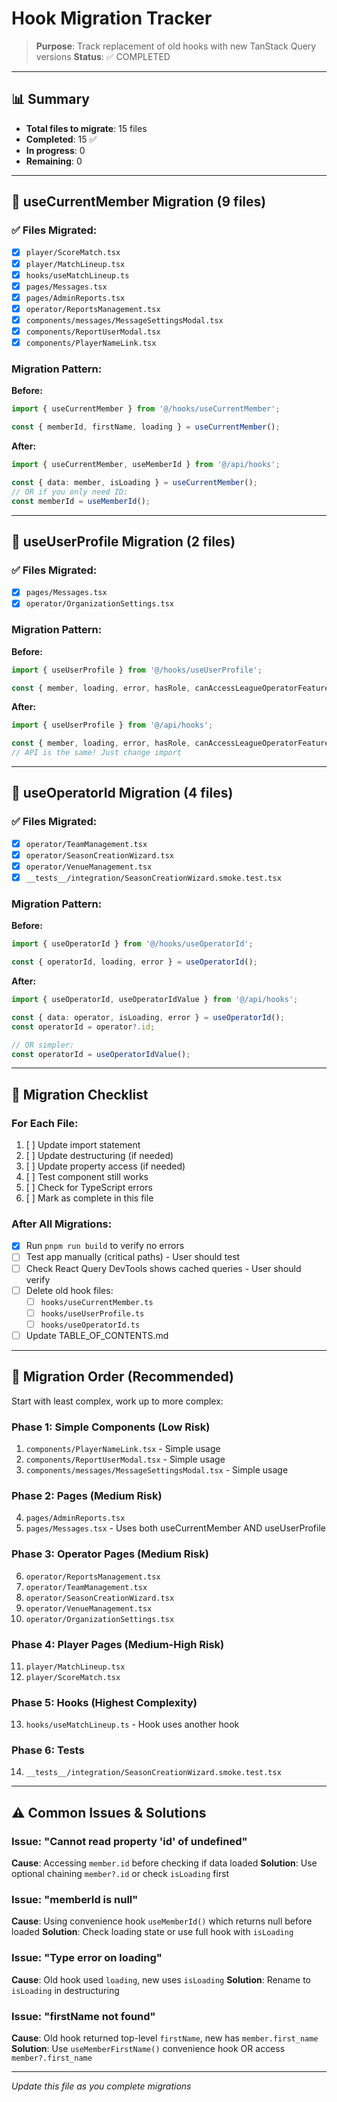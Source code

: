 # Hook Migration Tracker

> **Purpose**: Track replacement of old hooks with new TanStack Query versions
> **Status**: ✅ COMPLETED

---

## 📊 Summary

- **Total files to migrate**: 15 files
- **Completed**: 15 ✅
- **In progress**: 0
- **Remaining**: 0

---

## 🔄 useCurrentMember Migration (9 files)

### ✅ Files Migrated:

- [x] `player/ScoreMatch.tsx`
- [x] `player/MatchLineup.tsx`
- [x] `hooks/useMatchLineup.ts`
- [x] `pages/Messages.tsx`
- [x] `pages/AdminReports.tsx`
- [x] `operator/ReportsManagement.tsx`
- [x] `components/messages/MessageSettingsModal.tsx`
- [x] `components/ReportUserModal.tsx`
- [x] `components/PlayerNameLink.tsx`

### Migration Pattern:

**Before:**
```typescript
import { useCurrentMember } from '@/hooks/useCurrentMember';

const { memberId, firstName, loading } = useCurrentMember();
```

**After:**
```typescript
import { useCurrentMember, useMemberId } from '@/api/hooks';

const { data: member, isLoading } = useCurrentMember();
// OR if you only need ID:
const memberId = useMemberId();
```

---

## 👤 useUserProfile Migration (2 files)

### ✅ Files Migrated:

- [x] `pages/Messages.tsx`
- [x] `operator/OrganizationSettings.tsx`

### Migration Pattern:

**Before:**
```typescript
import { useUserProfile } from '@/hooks/useUserProfile';

const { member, loading, error, hasRole, canAccessLeagueOperatorFeatures } = useUserProfile();
```

**After:**
```typescript
import { useUserProfile } from '@/api/hooks';

const { member, loading, error, hasRole, canAccessLeagueOperatorFeatures } = useUserProfile();
// API is the same! Just change import
```

---

## 🏢 useOperatorId Migration (4 files)

### ✅ Files Migrated:

- [x] `operator/TeamManagement.tsx`
- [x] `operator/SeasonCreationWizard.tsx`
- [x] `operator/VenueManagement.tsx`
- [x] `__tests__/integration/SeasonCreationWizard.smoke.test.tsx`

### Migration Pattern:

**Before:**
```typescript
import { useOperatorId } from '@/hooks/useOperatorId';

const { operatorId, loading, error } = useOperatorId();
```

**After:**
```typescript
import { useOperatorId, useOperatorIdValue } from '@/api/hooks';

const { data: operator, isLoading, error } = useOperatorId();
const operatorId = operator?.id;

// OR simpler:
const operatorId = useOperatorIdValue();
```

---

## 📝 Migration Checklist

### For Each File:
1. [ ] Update import statement
2. [ ] Update destructuring (if needed)
3. [ ] Update property access (if needed)
4. [ ] Test component still works
5. [ ] Check for TypeScript errors
6. [ ] Mark as complete in this file

### After All Migrations:
- [x] Run `pnpm run build` to verify no errors
- [ ] Test app manually (critical paths) - User should test
- [ ] Check React Query DevTools shows cached queries - User should verify
- [ ] Delete old hook files:
  - [ ] `hooks/useCurrentMember.ts`
  - [ ] `hooks/useUserProfile.ts`
  - [ ] `hooks/useOperatorId.ts`
- [ ] Update TABLE_OF_CONTENTS.md

---

## 🎯 Migration Order (Recommended)

Start with least complex, work up to more complex:

### Phase 1: Simple Components (Low Risk)
1. `components/PlayerNameLink.tsx` - Simple usage
2. `components/ReportUserModal.tsx` - Simple usage
3. `components/messages/MessageSettingsModal.tsx` - Simple usage

### Phase 2: Pages (Medium Risk)
4. `pages/AdminReports.tsx`
5. `pages/Messages.tsx` - Uses both useCurrentMember AND useUserProfile

### Phase 3: Operator Pages (Medium Risk)
6. `operator/ReportsManagement.tsx`
7. `operator/TeamManagement.tsx`
8. `operator/SeasonCreationWizard.tsx`
9. `operator/VenueManagement.tsx`
10. `operator/OrganizationSettings.tsx`

### Phase 4: Player Pages (Medium-High Risk)
11. `player/MatchLineup.tsx`
12. `player/ScoreMatch.tsx`

### Phase 5: Hooks (Highest Complexity)
13. `hooks/useMatchLineup.ts` - Hook uses another hook

### Phase 6: Tests
14. `__tests__/integration/SeasonCreationWizard.smoke.test.tsx`

---

## ⚠️ Common Issues & Solutions

### Issue: "Cannot read property 'id' of undefined"
**Cause**: Accessing `member.id` before checking if data loaded
**Solution**: Use optional chaining `member?.id` or check `isLoading` first

### Issue: "memberId is null"
**Cause**: Using convenience hook `useMemberId()` which returns null before loaded
**Solution**: Check loading state or use full hook with `isLoading`

### Issue: "Type error on loading"
**Cause**: Old hook used `loading`, new uses `isLoading`
**Solution**: Rename to `isLoading` in destructuring

### Issue: "firstName not found"
**Cause**: Old hook returned top-level `firstName`, new has `member.first_name`
**Solution**: Use `useMemberFirstName()` convenience hook OR access `member?.first_name`

---

*Update this file as you complete migrations*
